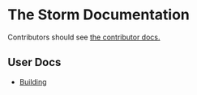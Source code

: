 # The Storm Documentation

Contributors should see [the contributor docs.](/Storm/contributing)

## User Docs
- [Building](/building)
